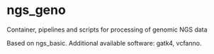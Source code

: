 # ngs_geno

Container, pipelines and scripts for processing of genomic NGS data

Based on ngs_basic.
Additional available software: gatk4, vcfanno.
